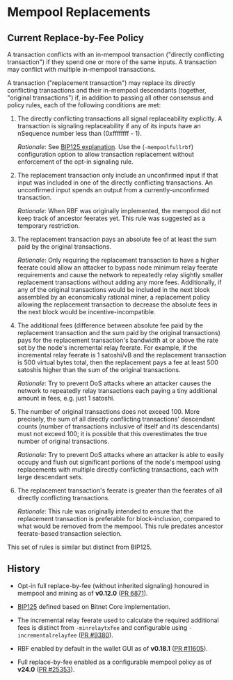 # Mempool Replacements

## Current Replace-by-Fee Policy

A transaction conflicts with an in-mempool transaction ("directly conflicting transaction") if they
spend one or more of the same inputs. A transaction may conflict with multiple in-mempool
transactions.

A transaction ("replacement transaction") may replace its directly conflicting transactions and
their in-mempool descendants (together, "original transactions") if, in addition to passing all
other consensus and policy rules, each of the following conditions are met:

1. The directly conflicting transactions all signal replaceability explicitly. A transaction is
   signaling replaceability if any of its inputs have an nSequence number less than (0xffffffff - 1).

   *Rationale*: See [BIP125
   explanation](https://github.com/bitnet/bips/blob/master/bip-0125.mediawiki#motivation).
   Use the (`-mempoolfullrbf`) configuration option to allow transaction replacement without enforcement of the
   opt-in signaling rule.

2. The replacement transaction only include an unconfirmed input if that input was included in
   one of the directly conflicting transactions. An unconfirmed input spends an output from a
   currently-unconfirmed transaction.

   *Rationale*: When RBF was originally implemented, the mempool did not keep track of
   ancestor feerates yet. This rule was suggested as a temporary restriction.

3. The replacement transaction pays an absolute fee of at least the sum paid by the original
   transactions.

   *Rationale*: Only requiring the replacement transaction to have a higher feerate could allow an
   attacker to bypass node minimum relay feerate requirements and cause the network to repeatedly
   relay slightly smaller replacement transactions without adding any more fees. Additionally, if
   any of the original transactions would be included in the next block assembled by an economically
   rational miner, a replacement policy allowing the replacement transaction to decrease the absolute
   fees in the next block would be incentive-incompatible.

4. The additional fees (difference between absolute fee paid by the replacement transaction and the
   sum paid by the original transactions) pays for the replacement transaction's bandwidth at or
   above the rate set by the node's incremental relay feerate. For example, if the incremental relay
   feerate is 1 satoshi/vB and the replacement transaction is 500 virtual bytes total, then the
   replacement pays a fee at least 500 satoshis higher than the sum of the original transactions.

   *Rationale*: Try to prevent DoS attacks where an attacker causes the network to repeatedly relay
   transactions each paying a tiny additional amount in fees, e.g. just 1 satoshi.

5. The number of original transactions does not exceed 100. More precisely, the sum of all
   directly conflicting transactions' descendant counts (number of transactions inclusive of itself
   and its descendants) must not exceed 100; it is possible that this overestimates the true number
   of original transactions.

   *Rationale*: Try to prevent DoS attacks where an attacker is able to easily occupy and flush out
   significant portions of the node's mempool using replacements with multiple directly conflicting
   transactions, each with large descendant sets.

6. The replacement transaction's feerate is greater than the feerates of all directly conflicting
   transactions.

   *Rationale*: This rule was originally intended to ensure that the replacement transaction is
   preferable for block-inclusion, compared to what would be removed from the mempool. This rule
   predates ancestor feerate-based transaction selection.

This set of rules is similar but distinct from BIP125.

## History

* Opt-in full replace-by-fee (without inherited signaling) honoured in mempool and mining as of
  **v0.12.0** ([PR 6871](https://github.com/bitnet/bitnet/pull/6871)).

* [BIP125](https://github.com/bitnet/bips/blob/master/bip-0125.mediawiki) defined based on
  Bitnet Core implementation.

* The incremental relay feerate used to calculate the required additional fees is distinct from
  `-minrelaytxfee` and configurable using `-incrementalrelayfee`
  ([PR #9380](https://github.com/bitnet/bitnet/pull/9380)).

* RBF enabled by default in the wallet GUI as of **v0.18.1** ([PR
  #11605](https://github.com/bitnet/bitnet/pull/11605)).

* Full replace-by-fee enabled as a configurable mempool policy as of **v24.0** ([PR
  #25353](https://github.com/bitnet/bitnet/pull/25353)).
